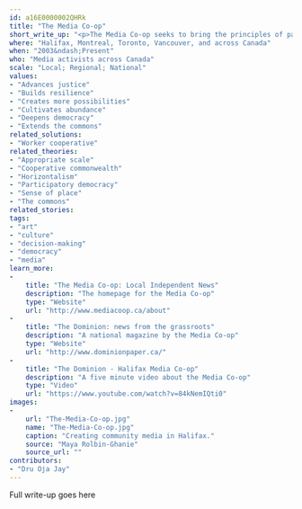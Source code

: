 ```yaml
---
id: a16E0000002QHRk
title: "The Media Co-op"
short_write_up: "<p>The Media Co-op seeks to bring the principles of participatory democracy and decentralized decision making to the world of alternative media in Canada. In contrast to an increasingly concentrated corporate ownership of media, the co-op is collectively owned and sustained by its journalists, readers and editors (paid and unpaid), and provides a grassroots perspective on under-reported topics, particularly Indigenous sovereignty and Canadian mining companies. The co-op depends on automatic monthly donations from its reader members for financial support. Major decisions like network-wide projects and budgets typically begin with a membership consultation and discussion, and sometimes involve a referendum. Founded in 2008, the Media Co-op now has autonomous locals operating in Halifax, Montreal, Toronto and Vancouver, and a national magazine called The Dominion .</p>"
where: "Halifax, Montreal, Toronto, Vancouver, and across Canada"
when: "2003&ndash;Present"
who: "Media activists across Canada"
scale: "Local; Regional; National"
values:
- "Advances justice"
- "Builds resilience"
- "Creates more possibilities"
- "Cultivates abundance"
- "Deepens democracy"
- "Extends the commons"
related_solutions:
- "Worker cooperative"
related_theories:
- "Appropriate scale"
- "Cooperative commonwealth"
- "Horizontalism"
- "Participatory democracy"
- "Sense of place"
- "The commons"
related_stories:
tags:
- "art"
- "culture"
- "decision-making"
- "democracy"
- "media"
learn_more:
-
    title: "The Media Co-op: Local Independent News"
    description: "The homepage for the Media Co-op"
    type: "Website"
    url: "http://www.mediacoop.ca/about"
-
    title: "The Dominion: news from the grassroots"
    description: "A national magazine by the Media Co-op"
    type: "Website"
    url: "http://www.dominionpaper.ca/"
-
    title: "The Dominion - Halifax Media Co-op"
    description: "A five minute video about the Media Co-op"
    type: "Video"
    url: "https://www.youtube.com/watch?v=84kNemIQti0"
images:
-
    url: "The-Media-Co-op.jpg"
    name: "The-Media-Co-op.jpg"
    caption: "Creating community media in Halifax."
    source: "Maya Rolbin-Ghanie"
    source_url: ""
contributors:
- "Dru Oja Jay"
---
```

Full write-up goes here
